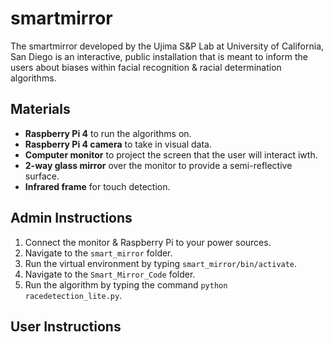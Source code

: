 # smartmirror
The smartmirror developed by the Ujima S&P Lab at University of California, San Diego is an interactive, public installation that is meant to inform the users about biases within facial recognition & racial determination algorithms. 

 ## Materials
* **Raspberry Pi 4** to run the algorithms on.
* **Raspberry Pi 4 camera** to take in visual data.
* **Computer monitor** to project the screen that the user will interact iwth.
* **2-way glass mirror** over the monitor to provide a semi-reflective surface.
* **Infrared frame** for touch detection.

## Admin Instructions
1. Connect the monitor & Raspberry Pi to your power sources.
2. Navigate to the ``smart_mirror`` folder.
4. Run the virtual environment by typing ``smart_mirror/bin/activate``.
3. Navigate to the ``Smart_Mirror_Code`` folder.
5. Run the algorithm by typing the command ``python racedetection_lite.py``.

## User Instructions
